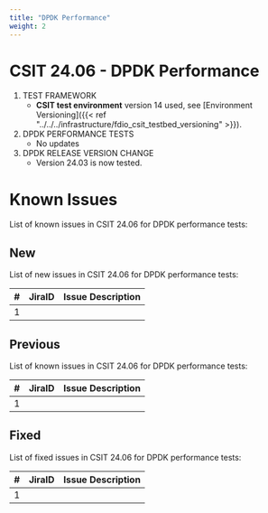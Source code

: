 ```yaml
---
title: "DPDK Performance"
weight: 2
---
```


# CSIT 24.06 - DPDK Performance

1. TEST FRAMEWORK
   - **CSIT test environment** version 14 used, see
     [Environment Versioning]({{< ref "../../../infrastructure/fdio_csit_testbed_versioning" >}}).
2. DPDK PERFORMANCE TESTS
   - No updates
3. DPDK RELEASE VERSION CHANGE
   - Version 24.03 is now tested.

# Known Issues

List of known issues in CSIT 24.06 for DPDK performance tests:

## New

List of new issues in CSIT 24.06 for DPDK performance tests:

**#** | **JiraID**                                       | **Issue Description**
------|--------------------------------------------------|--------------------------------------------------------------
 1    |                                                  |

## Previous

List of known issues in CSIT 24.06 for DPDK performance tests:

**#** | **JiraID**                                       | **Issue Description**
------|--------------------------------------------------|--------------------------------------------------------------
 1    |                                                  |

## Fixed


List of fixed issues in CSIT 24.06 for DPDK performance tests:

**#** | **JiraID**                                       | **Issue Description**
------|--------------------------------------------------|--------------------------------------------------------------
 1    |                                                  |

